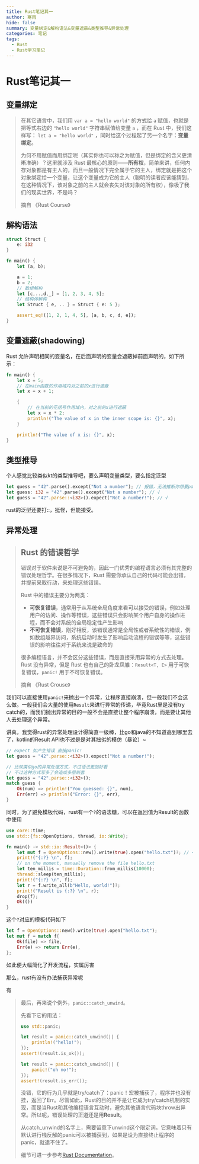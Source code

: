 ```yaml
---
title: Rust笔记其一
author: 寒雨
hide: false
summary: 变量绑定&解构语法&变量遮蔽&类型推导&异常处理
categories: 笔记
tags:
  - Rust
  - Rust学习笔记
---
```


# Rust笔记其一

## 变量绑定

> 在其它语言中，我们用 `var a = "hello world"` 的方式给 `a` 赋值，也就是把等式右边的 `"hello world"` 字符串赋值给变量 `a` ，而在 Rust 中，我们这样写： `let a = "hello world"` ，同时给这个过程起了另一个名字：**变量绑定**。
>
> 为何不用赋值而用绑定呢（其实你也可以称之为赋值，但是绑定的含义更清晰准确）？这里就涉及 Rust 最核心的原则——**所有权**，简单来讲，任何内存对象都是有主人的，而且一般情况下完全属于它的主人，绑定就是把这个对象绑定给一个变量，让这个变量成为它的主人（聪明的读者应该能猜到，在这种情况下，该对象之前的主人就会丧失对该对象的所有权），像极了我们的现实世界，不是吗？
>
> 摘自 《Rust Course》

## 解构语法

~~~rust
struct Struct {
    e: i32
}

fn main() {
    let (a, b);

    a = 1;
    b = 2;
    // 数组解构
    let [c,..,d,_] = [1, 2, 3, 4, 5];
    // 结构体解构
    let Struct { e, .. } = Struct { e: 5 };

    assert_eq!([1, 2, 1, 4, 5], [a, b, c, d, e]);
}
~~~

## 变量遮蔽(shadowing)

Rust 允许声明相同的变量名，在后面声明的变量会遮蔽掉前面声明的，如下所示：

```rust
fn main() {
    let x = 5;
    // 在main函数的作用域内对之前的x进行遮蔽
    let x = x + 1;

    {
        // 在当前的花括号作用域内，对之前的x进行遮蔽
        let x = x * 2;
        println!("The value of x in the inner scope is: {}", x);
    }

    println!("The value of x is: {}", x);
}
```

## 类型推导

个人感觉比较类似kt的类型推导吧，要么声明变量类型，要么指定泛型

~~~rust
let guess = "42".parse().except("Not a number"); // 报错，无法推断你想要parse的类型
let guess: i32 = "42".parse().except("Not a number"); // √
let guess = "42".parse::<i32>().expect("Not a number!"); // √
~~~

rust的泛型还要打::，挺怪，但能接受。

## 异常处理

> ## Rust 的错误哲学
>
> 错误对于软件来说是不可避免的，因此一门优秀的编程语言必须有其完整的错误处理哲学。在很多情况下，Rust 需要你承认自己的代码可能会出错，并提前采取行动，来处理这些错误。
>
> Rust 中的错误主要分为两类：
>
> - **可恢复错误**，通常用于从系统全局角度来看可以接受的错误，例如处理用户的访问、操作等错误，这些错误只会影响某个用户自身的操作进程，而不会对系统的全局稳定性产生影响
> - **不可恢复错误**，刚好相反，该错误通常是全局性或者系统性的错误，例如数组越界访问，系统启动时发生了影响启动流程的错误等等，这些错误的影响往往对于系统来说是致命的
>
> 很多编程语言，并不会区分这些错误，而是直接采用异常的方式去处理。Rust 没有异常，但是 Rust 也有自己的卧龙凤雏：`Result<T, E>` 用于可恢复错误，`panic!` 用于不可恢复错误。
>
> 摘自 《Rust Crouse》

我们可以直接使用`panic!`来抛出一个异常，让程序直接崩溃，但一般我们不会这么做。一般我们会大量的使用`Result`来进行异常的传递，毕竟Rust里是没有try catch的，而我们抛出异常的目的一般不会是直接让整个程序崩溃，而是要让其他人去处理这个异常。

讲真，我觉得rust的异常处理设计得简直一级棒，比go和java的不知道高到哪里去了，kotlin的Result API也不过是是对其拙劣的模仿（暴论）~

~~~rust
// expect 如产生错误 直接panic!
let guess = "42".parse::<i32>().expect("Not a number!");

// 比较类似go的异常处理方式，不过语法更加好看
// 不过这种方式写多了会造成多层嵌套
let guess = "42".parse::<i32>();
match guess {
    Ok(num) => println!("You guessed: {}", num),
    Err(err) => println!("Error: {}", err),
}
~~~

同时，为了避免模板代码，rust有一个`?`的语法糖，可以在返回值为Result的函数中使用

~~~rust
use core::time;
use std::{fs::OpenOptions, thread, io::Write};

fn main() -> std::io::Result<()> {
    let mut f = OpenOptions::new().write(true).open("hello.txt")?; // <-
    print!("{:?} \n", f);
    // on the moment, manually remove the file hello.txt
    let ten_millis = time::Duration::from_millis(10000);
    thread::sleep(ten_millis);
    print!("{:?} \n", f);
    let r = f.write_all(b"Hello, world!")?;
    print!("Result is {:?} \n", r);
    drop(f);
    Ok(())
}
~~~

这个`?`对应的模板代码如下

~~~rust
let f = OpenOptions::new().write(true).open("hello.txt");
let mut f = match f{
    Ok(file) => file,
    Err(e) => return Err(e),
};
~~~

如此便大幅简化了开发流程，实属厉害

那么，rust有没有办法捕获异常呢

有

> 最后，再来说个例外，`panic::catch_unwind`。
>
> 先看下它的用法：
>
> ```rust
> use std::panic;
> 
> let result = panic::catch_unwind(|| {
>     println!("hello!");
> });
> assert!(result.is_ok());
> 
> let result = panic::catch_unwind(|| {
>     panic!("oh no!");
> });
> assert!(result.is_err());
> ```
>
> 没错，它的行为几乎就是try/catch了：panic！宏被捕获了，程序并也没有挂，返回了Err。尽管如此，Rust的目的并不是让它成为try/catch机制的实现，而是当Rust和其他编程语言互动时，避免其他语言代码块throw出异常。所以呢，错误处理的正道还是用**Result**。
>
> 从catch_unwind的名字上，需要留意下unwind这个限定词，它意味着只有默认进行栈反解的panic可以被捕获到，如果是设为直接终止程序的panic，就逮不住了。
>
> 细节可进一步参考[Rust Documentation](https://link.zhihu.com/?target=https%3A//doc.rust-lang.org/beta/std/panic/fn.catch_unwind.html)。